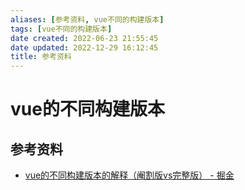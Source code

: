 ```yaml
---
aliases: [参考资料, vue不同的构建版本]
tags: [vue不同的构建版本]
date created: 2022-06-23 21:55:45
date updated: 2022-12-29 16:12:45
title: 参考资料
---
```


# vue的不同构建版本

## 参考资料

- [vue的不同构建版本的解释（阉割版vs完整版） - 掘金](https://juejin.cn/post/7043991342166310942)
